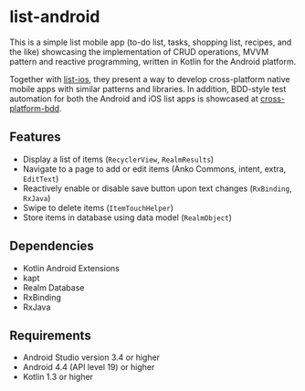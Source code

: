 # list-android
This is a simple list mobile app (to-do list, tasks, shopping list, recipes, and the like) showcasing the implementation of CRUD operations, MVVM pattern and reactive programming, written in Kotlin for the Android platform.

Together with [list-ios](https://github.com/cyliong/list-ios), they present a way to develop cross-platform native mobile apps with similar patterns and libraries. In addition, BDD-style test automation for both the Android and iOS list apps is showcased at [cross-platform-bdd](https://github.com/cyliong/cross-platform-bdd).

## Features
- Display a list of items (`RecyclerView`, `RealmResults`)
- Navigate to a page to add or edit items (Anko Commons, intent, extra, `EditText`)
- Reactively enable or disable save button upon text changes (`RxBinding`, `RxJava`)
- Swipe to delete items (`ItemTouchHelper`)
- Store items in database using data model (`RealmObject`)

## Dependencies
- Kotlin Android Extensions
- kapt
- Realm Database
- RxBinding
- RxJava

## Requirements
- Android Studio version 3.4 or higher
- Android 4.4 (API level 19) or higher
- Kotlin 1.3 or higher